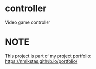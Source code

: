 # controller
Video game controller

# NOTE
This project is part of my project portfolio: https://nmikstas.github.io/portfolio/
